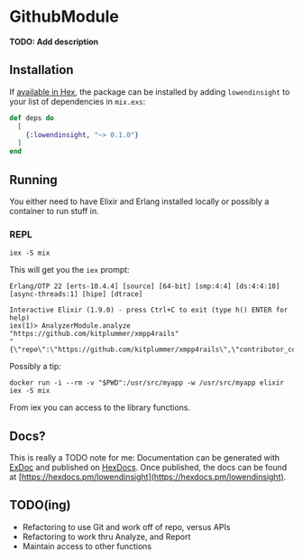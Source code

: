 # GithubModule

**TODO: Add description**

## Installation

If [available in Hex](https://hex.pm/docs/publish), the package can be installed
by adding `lowendinsight` to your list of dependencies in `mix.exs`:

```elixir
def deps do
  [
    {:lowendinsight, "~> 0.1.0"}
  ]
end
```

## Running

You either need to have Elixir and Erlang installed locally or possibly
a container to run stuff in.

### REPL

```
iex -S mix
```

This will get you the `iex` prompt:

```
Erlang/OTP 22 [erts-10.4.4] [source] [64-bit] [smp:4:4] [ds:4:4:10] [async-threads:1] [hipe] [dtrace]

Interactive Elixir (1.9.0) - press Ctrl+C to exit (type h() ENTER for help)
iex(1)> AnalyzerModule.analyze "https://github.com/kitplummer/xmpp4rails"
"{\"repo\":\"https://github.com/kitplummer/xmpp4rails\",\"contributor_count\":1,\"contributor_risk\":\"critical\",\"commit_currency_weeks\":558,\"commit_currency_risk\":\"critical\"}"
```

Possibly a tip:

```
docker run -i --rm -v "$PWD":/usr/src/myapp -w /usr/src/myapp elixir iex -S mix
```

From iex you can access to the library functions.

## Docs?

This is really a TODO note for me: Documentation can be generated with [ExDoc](https://github.com/elixir-lang/ex_doc)
and published on [HexDocs](https://hexdocs.pm). Once published, the docs can
be found at [https://hexdocs.pm/lowendinsight](https://hexdocs.pm/lowendinsight).

## TODO(ing)

* Refactoring to use Git and work off of repo, versus APIs
* Refactoring to work thru Analyze, and Report
* Maintain access to other functions


